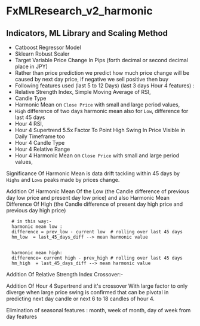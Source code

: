 # FxMLResearch_v2_harmonic

## Indicators, ML Library and Scaling Method
* Catboost Regressor Model
* Sklearn Robust Scaler
* Target Variable Price Change In Pips (forth decimal or second decimal place in JPY)
* Rather than price prediction we predict how much price change will be caused by next day price, if negative we sell positive then buy 
* Following features used (last 5 to 12 Days) (last 3 days Hour 4 features) :
* Relative Strength Index, Simple Moving Average of RSI,
* Candle Type 
* Harmonic Mean on `Close Price` with small and large period values,
* `High` difference of two days harmonic mean also for `Low`, difference for last 45 days
* Hour 4 RSI,
* Hour 4 Supertrend 5.5x Factor To Point High Swing In Price Visible in Daily Timeframe too
* Hour 4 Candle Type
* Hour 4 Relative Range
* Hour 4 Harmonic Mean on `Close Price` with small and large period values,



Significance Of Harmonic Mean is data drift tackling within 45 days by `Highs` and `Lows` peaks made by prices change. 

Addition Of Harmonic Mean Of the Low (the Candle difference of previous day low price and present day low price) and also Harmonic Mean Difference Of High (the Candle difference of present day high price and previous day high price)

      # in this way:- 
      harmonic mean low : 
      difference = prev_low - current low  # rolling over last 45 days 
      hm_low  = last_45_days_diff --> mean harmonic value 
      
      
      harmonic mean high:
      difference= current high - prev_high # rolling over last 45 days
      hm_high  = last_45_days_diff --> mean harmonic value 
      



Addition Of Relative Strength Index Crossover:-

Addition Of Hour 4 Supertrend and it's crossover With large factor to only diverge when large price swing is confirmed that can be pivotal in predicting next day candle or next 6 to 18 candles of hour 4.  


Elimination of seasonal features : month, week of month, day of week from day features

